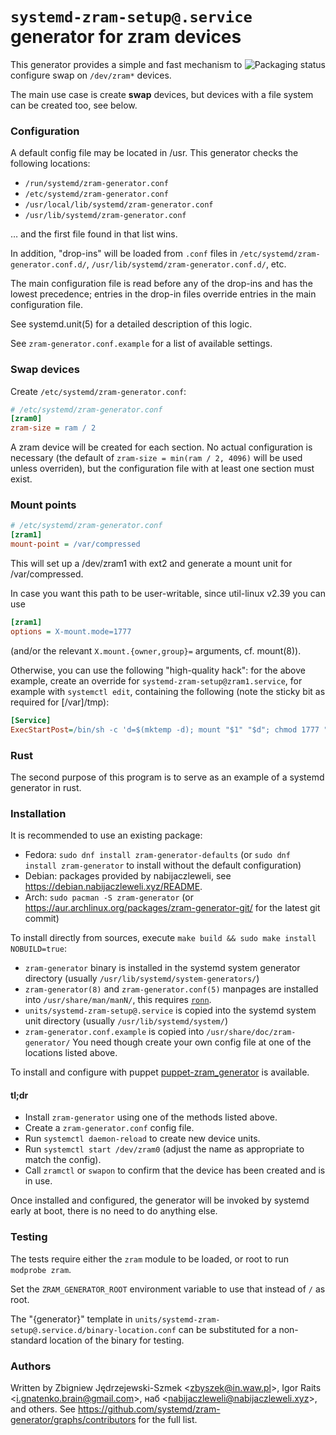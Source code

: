 # `systemd-zram-setup@.service` generator for zram devices

<a href="https://repology.org/project/zram-generator/versions">
    <img align="right" src="https://repology.org/badge/vertical-allrepos/zram-generator.svg?exclude_sources=site&exclude_unsupported=1" alt="Packaging status">
</a>

This generator provides a simple and fast mechanism to configure swap on `/dev/zram*` devices.

The main use case is create **swap** devices, but devices with a file system can be created too, see below.

### Configuration

A default config file may be located in /usr.
This generator checks the following locations:
* `/run/systemd/zram-generator.conf`
* `/etc/systemd/zram-generator.conf`
* `/usr/local/lib/systemd/zram-generator.conf`
* `/usr/lib/systemd/zram-generator.conf`

… and the first file found in that list wins.

In addition, "drop-ins" will be loaded from `.conf` files in
`/etc/systemd/zram-generator.conf.d/`,
`/usr/lib/systemd/zram-generator.conf.d/`, etc.

The main configuration file is read before any of the drop-ins and has
the lowest precedence; entries in the drop-in files override entries
in the main configuration file.

See systemd.unit(5) for a detailed description of this logic.

See `zram-generator.conf.example` for a list of available settings.

### Swap devices

Create `/etc/systemd/zram-generator.conf`:

```ini
# /etc/systemd/zram-generator.conf
[zram0]
zram-size = ram / 2
```

A zram device will be created for each section. No actual
configuration is necessary (the default of `zram-size = min(ram / 2, 4096)` will be
used unless overriden), but the configuration file with at least one
section must exist.

### Mount points

```ini
# /etc/systemd/zram-generator.conf
[zram1]
mount-point = /var/compressed
```

This will set up a /dev/zram1 with ext2 and generate a mount unit for /var/compressed.

In case you want this path to be user-writable, since util-linux v2.39 you can use
```ini
[zram1]
options = X-mount.mode=1777
```
(and/or the relevant `X.mount.{owner,group}=` arguments, cf. mount(8)).

Otherwise, you can use the following "high-quality hack":
for the above example, create an
override for `systemd-zram-setup@zram1.service`, for example with `systemctl edit`,
containing the following (note the sticky bit as required for [/var]/tmp):

```ini
[Service]
ExecStartPost=/bin/sh -c 'd=$(mktemp -d); mount "$1" "$d"; chmod 1777 "$d"; umount "$d"; rmdir "$d"' _ /dev/%i
```

### Rust

The second purpose of this program is to serve as an example of a systemd
generator in rust.

### Installation

It is recommended to use an existing package:

* Fedora: `sudo dnf install zram-generator-defaults` (or `sudo dnf install zram-generator` to install without the default configuration)
* Debian: packages provided by nabijaczleweli, see https://debian.nabijaczleweli.xyz/README.
* Arch: `sudo pacman -S zram-generator` (or https://aur.archlinux.org/packages/zram-generator-git/ for the latest git commit)

To install directly from sources, execute `make build && sudo make install NOBUILD=true`:
* `zram-generator` binary is installed in the systemd system generator directory (usually `/usr/lib/systemd/system-generators/`)
* `zram-generator(8)` and `zram-generator.conf(5)` manpages are installed into `/usr/share/man/manN/`, this requires [`ronn`](https://github.com/apjanke/ronn-ng).
* `units/systemd-zram-setup@.service` is copied into the systemd system unit directory (usually `/usr/lib/systemd/system/`)
* `zram-generator.conf.example` is copied into `/usr/share/doc/zram-generator/`
You need though create your own config file at one of the locations listed above.

To install and configure with puppet [puppet-zram_generator](https://github.com/voxpupuli/puppet-zram_generator) is available.

#### tl;dr

- Install `zram-generator` using one of the methods listed above.
- Create a `zram-generator.conf` config file.
- Run `systemctl daemon-reload` to create new device units.
- Run `systemctl start /dev/zram0` (adjust the name as appropriate to match the config).
- Call `zramctl` or `swapon` to confirm that the device has been created and is in use.

Once installed and configured, the generator will be invoked by systemd early at boot,
there is no need to do anything else.

### Testing

The tests require either the `zram` module to be loaded, or root to run `modprobe zram`.

Set the `ZRAM_GENERATOR_ROOT` environment variable to use that
instead of `/` as root.

The "{generator}" template in `units/systemd-zram-setup@.service.d/binary-location.conf`
can be substituted for a non-standard location of the binary for testing.

### Authors

Written by Zbigniew Jędrzejewski-Szmek &lt;<zbyszek@in.waw.pl>&gt;,
Igor Raits &lt;<i.gnatenko.brain@gmail.com>&gt;, наб &lt;<nabijaczleweli@nabijaczleweli.xyz>&gt;, and others.
See https://github.com/systemd/zram-generator/graphs/contributors for the full list.

